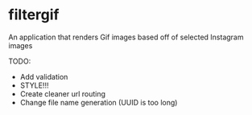 filtergif
============================

An application that renders Gif images based off of selected Instagram images

TODO:
- Add validation
- STYLE!!!
- Create cleaner url routing
- Change file name generation (UUID is too long)
